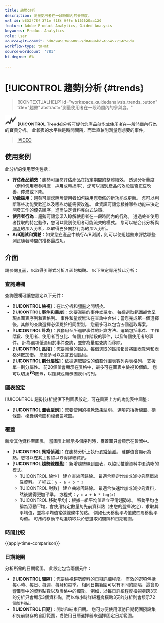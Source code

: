 ```yaml
---
title: 趨勢分析
description: 測量使用者在一段時間內的參與度。
exl-id: b632475f-371e-4156-9ffc-b138325aa120
feature: Adobe Product Analytics, Guided Analysis
keywords: Product Analytics
role: User
source-git-commit: bd8c9951386608572d84006bd5465e57214c56d4
workflow-type: tm+mt
source-wordcount: '781'
ht-degree: 6%

---
```


# [!UICONTROL 趨勢]分析 {#trends}

<!-- markdownlint-disable MD034 -->

>[!CONTEXTUALHELP]
>id="workspace_guidedanalysis_trends_button"
>title="趨勢"
>abstract="測量使用者在一段時間內的參與度。"

<!-- markdownlint-enable MD034 -->

![GraphTrend](/help/assets/icons/GraphTrend.svg) **[!UICONTROL Trends]**&#x200B;分析可提供您產品效能或使用者在一段時間內行為的寶貴分析。 此報表的水平軸是時間間隔，而垂直軸則測量您想要的事件。


>[!VIDEO](https://video.tv.adobe.com/v/3421666/?quality=12&learn=on)

## 使用案例

此分析的使用案例包括：

* **評估產品績效**：趨勢可讓您評估產品在指定期間的整體績效。 透過分析量度（例如使用者參與度、採用或轉換率），您可以識別產品的效能是否正在改善、停滯或下降。
* **功能採用**：趨勢可讓您瞭解使用者如何採用您發佈的新功能或更新。 您可以判斷哪些功能受歡迎以及哪些功能需要改進。 此資訊可讓您根據哪些功能來決定開發工作的優先順序，進而決定資料導向式決策。
* **使用者行為**：趨勢可讓您深入瞭解使用者在一段時間內的行為。 透過檢查使用者採取的特定動作，您可以識別使用者可能流失的模式。 您可以結合此分析與[漏斗](funnel.md)的深入分析，以取得更多關於行為的深入分析。
* **A/B測試和實驗**：如果您在產品中執行A/B測試，則可以使用趨勢來評估哪些測試隨著時間的推移最成功。

## 介面

請參閱[介面](../overview.md#interface)，以取得引導式分析介面的概觀。 以下設定專用於此分析：

### 查詢邊欄

查詢邊欄可讓您設定以下元件：

* **[!UICONTROL 檢視]**：在此分析和[頻率](frequency.md)之間切換。
* **[!UICONTROL 事件和量度]**：您要測量的事件或量度。 每個選取範圍都會呈現為圖表序列和表格列。 事件和量度無法在查詢中合併；當您完成第一個選擇後，其餘的查詢選擇必須屬於相同型別。 您最多可以包含五個選取專案。
* **[!UICONTROL 計為]**：要套用至所選取事件的計算方法。選項包括事件、工作階段、使用者、使用者百分比、每個工作階段的事件，以及每個使用者的事件。 計為選項僅適用於事件查詢，並會為量度查詢而移除。
* **[!UICONTROL 區段]**：您要測量的區段。每個選取的區段都會將圖表數列和表格列數加倍。 您最多可以包含五個區段。
* **[!UICONTROL 劃分屬性]**：依據選取屬性的值劃分圖表數列與表格列。 支援單一劃分屬性。 前20個值會顯示在表格中，最多可在圖表中檢視10個值。 您可以切換![顯示隱藏圖示](../assets/hide-in-chart.png)圖示，以隱藏或顯示圖表中的列。

### 圖表設定

[!UICONTROL 趨勢]分析提供下列圖表設定，可在圖表上方的功能表中調整：

* **[!UICONTROL 圖表型別]**：您要使用的視覺效果型別。 選項包括折線圖、橫條圖、棧疊橫條圖和棧疊區域圖。

### 覆蓋

新增其他資料至圖表。 當圖表上顯示多個序列時，覆蓋圖只會顯示在暫留中。

* **[!UICONTROL 異常偵測]**：在趨勢分析上執行[異常偵測](/help/analysis-workspace/c-anomaly-detection/anomaly-detection.md)。 離群值會顯示為點，您可以在其上暫留以取得詳細資訊。
* **[!UICONTROL 趨勢線覆蓋]**：新增趨勢線到圖表，以協助描繪資料中更清晰的模式。
   * [!UICONTROL 線性]：建立直線回歸線。 最適合穩定增加或減少的簡單線性資料。 方程式：`y = a + b * x`
   * [!UICONTROL 對數]：建立曲線回歸線。 最適合快速增加或減少的資料，然後變得更加平準。 方程式：`y = a + b * log(x)`
   * [!UICONTROL 移動平均]：根據一組平均值建立平滑趨勢線。 移動平均也稱為滾動平均，會使用特定數量的先前資料點（由您的選擇決定）、求取其平均值，並將平均值當做線條中的點。 例如七天移動平均值或四周移動平均值。 可用的移動平均選項取決於您選取的間隔和日期範圍。

### 時間比較

{{apply-time-comparison}}


### 日期範圍

分析所需的日期範圍。 此設定包含兩個元件：

* **[!UICONTROL 間隔]**：您要檢視趨勢資料的日期詳細程度。 有效的選項包括每小時、每日、每週、每月和每季。 相同日期範圍可以有不同的間隔，這會影響圖表中的資料點數以及表格中的欄數。 例如，以每日詳細程度檢視橫跨3天的分析只會顯示3個資料點，而以每小時詳細程度橫跨3天的分析則會顯示72個資料點。
* **[!UICONTROL 日期]**：開始和結束日期。 您可方便使用滾動日期範圍預設集和先前儲存的自訂範圍，或使用日曆選擇器來選擇固定日期範圍。


<!--

## Example

See below for an example of the analysis.

![Trends compare](../assets/trends-compare.png)

-->